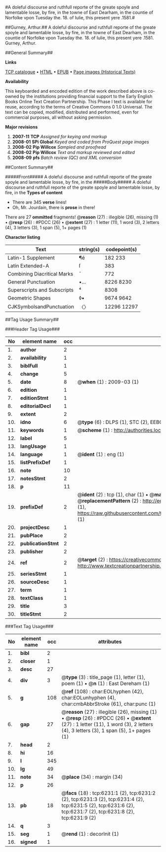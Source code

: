 #A doleful discourse and ruthfull reporte of the greate spoyle and lamentable losse, by fire, in the towne of East Dearham, in the countie of Norfolke vpon Tuesday the. 18. of Iulie, this present yere .1581.#

##Gurney, Arthur.##
A doleful discourse and ruthfull reporte of the greate spoyle and lamentable losse, by fire, in the towne of East Dearham, in the countie of Norfolke vpon Tuesday the. 18. of Iulie, this present yere .1581.
Gurney, Arthur.

##General Summary##

**Links**

[TCP catalogue](http://www.ota.ox.ac.uk/tcp/)  • 
[HTML](http://tei.it.ox.ac.uk/tcp/Texts-HTML/free/A02/A02401.html)  • 
[EPUB](http://tei.it.ox.ac.uk/tcp/Texts-EPUB/free/A02/A02401.epub) • 
[Page images (Historical Texts)](https://data.historicaltexts.jisc.ac.uk/view?pubId=eebo-99841633e&pageId=eebo-99841633e-6231-1)

**Availability**

This keyboarded and encoded edition of the
	       work described above is co-owned by the institutions
	       providing financial support to the Early English Books
	       Online Text Creation Partnership. This Phase I text is
	       available for reuse, according to the terms of Creative
	       Commons 0 1.0 Universal. The text can be copied,
	       modified, distributed and performed, even for
	       commercial purposes, all without asking permission.

**Major revisions**

1. __2007-11__ __TCP__ *Assigned for keying and markup*
1. __2008-01__ __SPi Global__ *Keyed and coded from ProQuest page images*
1. __2008-02__ __Pip Willcox__ *Sampled and proofread*
1. __2008-02__ __Pip Willcox__ *Text and markup reviewed and edited*
1. __2008-09__ __pfs__ *Batch review (QC) and XML conversion*

##Content Summary##

#####Front#####
A doleful discourse and ruthfull reporte of the greate spoyle and lamentable losse, by fire, in the 
#####Body#####
A doleful discourse and ruthfull reporte of the greate spoyle and lamentable losse, by fire, in the 
**Types of content**

  * There are 345 **verse** lines!
  * Oh, Mr. Jourdain, there is **prose** in there!

There are 27 **ommitted** fragments! 
 @__reason__ (27) : illegible (26), missing (1)  •  @__resp__ (26) : #PDCC (26)  •  @__extent__ (27) : 1 letter (11), 1 word (3), 2 letters (4), 3 letters (3), 1 span (5), 1+ pages (1)

**Character listing**


|Text|string(s)|codepoint(s)|
|---|---|---|
|Latin-1 Supplement|¶é|182 233|
|Latin Extended-A|ſ|383|
|Combining             Diacritical Marks|̄|772|
|General Punctuation|•…|8226 8230|
|Superscripts             and Subscripts|⁴|8308|
|Geometric Shapes|◊▪|9674 9642|
|CJKSymbolsandPunctuation|〈〉|12296 12297|

##Tag Usage Summary##

###Header Tag Usage###

|No|element name|occ|attributes|
|---|---|---|---|
|1.|__author__|2||
|2.|__availability__|1||
|3.|__biblFull__|1||
|4.|__change__|5||
|5.|__date__|8| @__when__ (1) : 2009-03 (1)|
|6.|__edition__|1||
|7.|__editionStmt__|1||
|8.|__editorialDecl__|1||
|9.|__extent__|2||
|10.|__idno__|6| @__type__ (6) : DLPS (1), STC (2), EEBO-CITATION (1), PROQUEST (1), VID (1)|
|11.|__keywords__|1| @__scheme__ (1) : http://authorities.loc.gov/ (1)|
|12.|__label__|5||
|13.|__langUsage__|1||
|14.|__language__|1| @__ident__ (1) : eng (1)|
|15.|__listPrefixDef__|1||
|16.|__note__|10||
|17.|__notesStmt__|2||
|18.|__p__|11||
|19.|__prefixDef__|2| @__ident__ (2) : tcp (1), char (1)  •  @__matchPattern__ (2) : ([0-9\-]+):([0-9IVX]+) (1), (.+) (1)  •  @__replacementPattern__ (2) : http://eebo.chadwyck.com/downloadtiff?vid=$1&page=$2 (1), https://raw.githubusercontent.com/textcreationpartnership/Texts/master/tcpchars.xml#$1 (1)|
|20.|__projectDesc__|1||
|21.|__pubPlace__|2||
|22.|__publicationStmt__|2||
|23.|__publisher__|2||
|24.|__ref__|2| @__target__ (2) : https://creativecommons.org/publicdomain/zero/1.0/ (1), http://www.textcreationpartnership.org/docs/. (1)|
|25.|__seriesStmt__|1||
|26.|__sourceDesc__|1||
|27.|__term__|1||
|28.|__textClass__|1||
|29.|__title__|3||
|30.|__titleStmt__|2||


###Text Tag Usage###

|No|element name|occ|attributes|
|---|---|---|---|
|1.|__bibl__|2||
|2.|__closer__|1||
|3.|__desc__|27||
|4.|__div__|3| @__type__ (3) : title_page (1), letter (1), poem (1)  •  @__n__ (1) : East Dereham (1)|
|5.|__g__|108| @__ref__ (108) : char:EOLhyphen (42), char:EOLunhyphen (4), char:cmbAbbrStroke (61), char:punc (1)|
|6.|__gap__|27| @__reason__ (27) : illegible (26), missing (1)  •  @__resp__ (26) : #PDCC (26)  •  @__extent__ (27) : 1 letter (11), 1 word (3), 2 letters (4), 3 letters (3), 1 span (5), 1+ pages (1)|
|7.|__head__|2||
|8.|__hi__|16||
|9.|__l__|345||
|10.|__lg__|49||
|11.|__note__|34| @__place__ (34) : margin (34)|
|12.|__p__|26||
|13.|__pb__|18| @__facs__ (18) : tcp:6231:1 (2), tcp:6231:2 (2), tcp:6231:3 (2), tcp:6231:4 (2), tcp:6231:5 (2), tcp:6231:6 (2), tcp:6231:7 (2), tcp:6231:8 (2), tcp:6231:9 (2)|
|14.|__q__|3||
|15.|__seg__|1| @__rend__ (1) : decorInit (1)|
|16.|__signed__|1||
